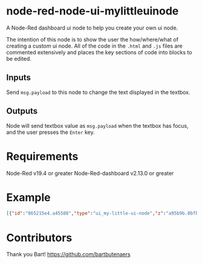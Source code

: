 # node-red-node-ui-mylittleuinode

A Node-Red dashboard ui node to help you create your own ui node.

The intention of this node is to show the user the how/where/what of creating a custom ui node.
All of the code in the `.html` and `.js` files are commented extensively and places the key sections of code into blocks to be edited.


## Inputs
Send `msg.payload` to this node to change the text displayed in the textbox.

## Outputs
Node will send textbox value as `msg.payload` when the textbox has focus, and the user presses the `Enter` key.


# Requirements
Node-Red v19.4 or greater
Node-Red-dashboard v2.13.0 or greater

# Example
```json
[{"id":"865215e4.a45508","type":"ui_my-little-ui-node","z":"a95b9b.0bfb7468","group":"eec59831.7f2e18","order":0,"width":0,"height":0,"name":"","textLabel":"My Little UI Node","textColor":"#000000","x":3410,"y":380,"wires":[["f9941dcd.0a9cf"]]},{"id":"d3d5d6de.eb37c8","type":"inject","z":"a95b9b.0bfb7468","name":"","topic":"","payload":"","payloadType":"date","repeat":"","crontab":"","once":false,"onceDelay":0.1,"x":3210,"y":380,"wires":[["865215e4.a45508"]]},{"id":"f9941dcd.0a9cf","type":"debug","z":"a95b9b.0bfb7468","name":"","active":true,"tosidebar":true,"console":false,"tostatus":false,"complete":"false","x":3620,"y":380,"wires":[]},{"id":"eec59831.7f2e18","type":"ui_group","z":"","name":"Test","tab":"6522c70.1515a38","disp":true,"width":"6","collapse":false},{"id":"6522c70.1515a38","type":"ui_tab","z":"","name":"Sandbox","icon":"dashboard","disabled":false,"hidden":false}]
```

# Contributors
Thank you Bart!
https://github.com/bartbutenaers
